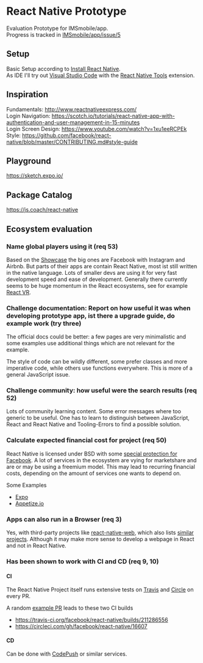 # React Native Prototype

Evaluation Prototype for IMSmobile/app.  
Progress is tracked in [IMSmobile/app/issue/5](https://github.com/IMSmobile/app/issues/5)

## Setup
Basic Setup according to [Install React Native](https://facebook.github.io/react-native/releases/next/docs/getting-started.html).  
As IDE I'll try out [Visual Studio Code](https://code.visualstudio.com/) with the [React Native Tools](https://marketplace.visualstudio.com/items?itemName=vsmobile.vscode-react-native) extension.

## Inspiration
Fundamentals: http://www.reactnativeexpress.com/  
Login Navigation:  https://scotch.io/tutorials/react-native-app-with-authentication-and-user-management-in-15-minutes  
Login Screen Design: https://www.youtube.com/watch?v=1xu1eeRCPEk  
Style: https://github.com/facebook/react-native/blob/master/CONTRIBUTING.md#style-guide

## Playground
https://sketch.expo.io/

## Package Catalog
https://js.coach/react-native

## Ecosystem evaluation

### Name global players using it (req 53)  
Based on the [Showcase](https://facebook.github.io/react-native/showcase.html) the big ones are Facebook with Instagram and Airbnb. But parts of their apps are contain React Native, most ist still written in the native language.
Lots of smaller devs are using it for very fast development speed and ease of development. Generally there currently seems to be huge momentum in the React ecosystems, see for example [React VR](https://facebookincubator.github.io/react-vr/).

### Challenge documentation: Report on how useful it was when developing prototype app, ist there a upgrade guide, do example work (try three)
The official docs could be better: a few pages are very minimalistic and some examples use additional things which are not relevant for the example.

The style of code can be wildly different, some prefer classes and more imperative code, while others use functions everywhere. This is more of a general JavaScript issue.

### Challenge community: how useful were the search results (req 52)
Lots of community learning content. Some error messages where too generic to be useful. One has to learn to distinguish between JavaScript, React and React Native and Tooling-Errors to find a possible solution.

### Calculate expected financial cost for project (req 50)
React Native is licensed under BSD with some [special protection for Facebook](
https://arielelkin.github.io/articles/why-im-not-a-react-native-developer.html#patently-daunting). A lot of services in the ecosystem are vying for marketshare and are or may be using a freemium model. This may lead to recurring financial costs, depending on the amount of services one wants to depend on.

Some Examples
- [Expo](https://expo.io/)
- [Appetize.io](https://appetize.io/)

### Apps can also run in a Browser (req 3)
Yes, with third-party projects like [react-native-web](https://github.com/necolas/react-native-web), which also lists [similar projects](https://github.com/necolas/react-native-web#related-projects). Although it may make more sense to develop a webpage in React and not in React Native.

### Has been shown to work with CI and CD (req 9, 10)
#### CI
The React Native Project itself runs extensive tests on [Travis](https://travis-ci.org/facebook/react-native/) and [Circle](https://circleci.com/gh/facebook/react-native) on every PR.

A random [example PR](https://github.com/facebook/react-native/pull/12948) leads to these two CI builds
- https://travis-ci.org/facebook/react-native/builds/211286556
- https://circleci.com/gh/facebook/react-native/16607

#### CD
Can be done with [CodePush](https://microsoft.github.io/code-push/docs/react-native.html) or similar services.

